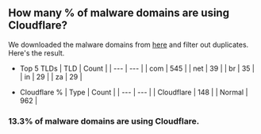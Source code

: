 ## How many % of malware domains are using Cloudflare?


We downloaded the malware domains from [here](https://urlhaus.abuse.ch) and filter out duplicates.
Here's the result.


[//]: # (start replacement)


- Top 5 TLDs
| TLD | Count |
| --- | --- |
| com | 545 |
| net | 39 |
| br | 35 |
| in | 29 |
| za | 29 |


- Cloudflare %
| Type | Count |
| --- | --- |
| Cloudflare | 148 |
| Normal | 962 |


### 13.3% of malware domains are using Cloudflare.